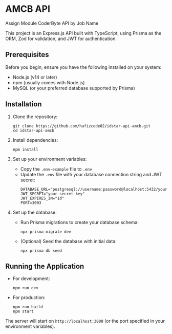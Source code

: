# AMCB API
<p>Assign Module CoderByte API by Job Name</p>

This project is an Express.js API built with TypeScript, using Prisma as the ORM, Zod for validation, and JWT for authentication.

## Prerequisites

Before you begin, ensure you have the following installed on your system:
- Node.js (v14 or later)
- npm (usually comes with Node.js)
- MySQL (or your preferred database supported by Prisma)

## Installation

1. Clone the repository:
   ```
   git clone https://github.com/hafizcode02/idstar-api-amcb.git
   cd idstar-api-amcb
   ```

2. Install dependencies:
   ```
   npm install
   ```

3. Set up your environment variables:
   - Copy the `.env-example` file to `.env`
   - Update the `.env` file with your database connection string and JWT secret:
     ```
     DATABASE_URL="postgresql://username:password@localhost:5432/your_database_name"
     JWT_SECRET="your-secret-key"
     JWT_EXPIRES_IN="1d"
     PORT=3003
     ```

4. Set up the database:
   - Run Prisma migrations to create your database schema:
     ```
     npx prisma migrate dev
     ```
   - (Optional) Seed the database with initial data:
     ```
     npx prisma db seed
     ```

## Running the Application

- For development:
  ```
  npm run dev
  ```

- For production:
  ```
  npm run build
  npm start
  ```

The server will start on `http://localhost:3000` (or the port specified in your environment variables).
